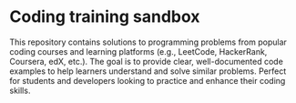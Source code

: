 # Coding training sandbox
This repository contains solutions to programming problems from popular coding courses and learning platforms (e.g., LeetCode, HackerRank, Coursera, edX, etc.). The goal is to provide clear, well-documented code examples to help learners understand and solve similar problems. Perfect for students and developers looking to practice and enhance their coding skills.
